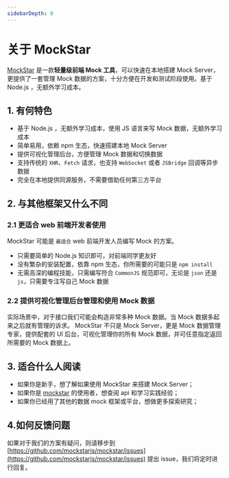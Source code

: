 ```yaml
---
sidebarDepth: 0
---
```


# 关于 MockStar

[MockStar](https://github.com/mockstarjs/mockstar) 是一款**轻量级前端 Mock 工具**，可以快速在本地搭建 Mock Server，更提供了一套管理 Mock 数据的方案，十分方便在开发和测试阶段使用。基于 Node.js ，无额外学习成本。

## 1. 有何特色

- 基于 Node.js ，无额外学习成本，使用 JS 语言来写 Mock 数据，无额外学习成本
- 简单易用，依赖 npm 生态，快速搭建本地 Mock Server
- 提供可视化管理后台，方便管理 Mock 数据和切换数据
- 支持传统的 `XHR`、`Fetch` 请求，也支持 `WebSocket` 或者 `JSBridge` 回调等异步数据
- 完全在本地提供同源服务，不需要借助任何第三方平台


## 2. 与其他框架又什么不同

### 2.1 更适合 web 前端开发者使用

MockStar 可能是 `最适合` web 前端开发人员编写 Mock 的方案。

- 只需要简单的 Node.js 知识即可，对前端同学更友好
- 没有繁杂的安装配置，依靠 npm 生态，你所需要的可能只是 `npm install`
- 无需高深的编程技能，只需编写符合 `CommonJS` 规范即可，无论是 `json` 还是 `js`，只需要专注写自己 Mock 数据

### 2.2 提供可视化管理后台管理和使用 Mock 数据

实际场景中，对于接口我们可能会构造非常多种 Mock 数据。当 Mock 数据多起来之后就有管理的诉求。 MockStar 不只是 Mock Server，更是 Mock 数据管理专家，提供配套的 UI 后台，可视化管理你的所有 Mock 数据，并可任意指定返回所需要的 Mock 数据上。


## 3. 适合什么人阅读

- 如果你是新手，想了解如果使用 MockStar 来搭建 Mock Server；
- 如果你是 [mockstar](https://github.com/mockstarjs/mockstar) 的使用者，想查阅 api 和学习实践经验；
- 如果你已经用了其他的数据 mock 框架或平台，想做更多探索研究；

## 4.如何反馈问题

如果对于我们的方案有疑问，则请移步到 [https://github.com/mockstarjs/mockstar/issues](https://github.com/mockstarjs/mockstar/issues) 提出 issue，我们将定时进行回复。

